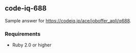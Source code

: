 ## code-iq-688

Sample answer for https://codeiq.jp/ace/joboffer_apli/q688.

### Requirements

- Ruby 2.0 or higher
